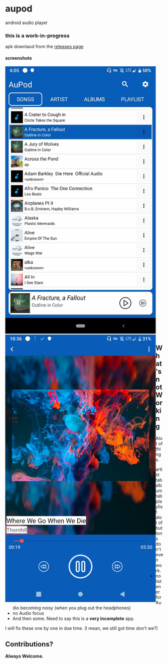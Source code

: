 # aupod
android audio player

### this is a work-in-progress ###

apk downlaod from the [releases page](https://github.com/sleepchild/aupod/releases)

#### screenshots

<img src="https://github.com/sleepchild/aupod/blob/master/screen1mainapp.jpg" alt="screenshot main app" style="width:480px; height:853px;"/>

<img src="https://github.com/sleepchild/aupod/blob/master/screenshot2fullplayer.jpg" alt="screenshot full player" style="float:left; width:480; height:853px;" />

## What's not Working
 Alot of things.
 - artist tab
 - album tab
 - playlist
 - alot of buttons don't even work.
 - no listener for Audio becoming noisy (when you plug out the headphones)
 - no Audio focus
 - And then some. Need to say this is a **very incomplete** app.
 
 I will fix these one by one in due time. (I mean, we still got time don't we?)
 
 ## Contributions?
 **Always Welcome.**
 
